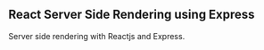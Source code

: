 <h2>React Server Side Rendering using Express</h2>

Server side rendering with Reactjs and Express.
